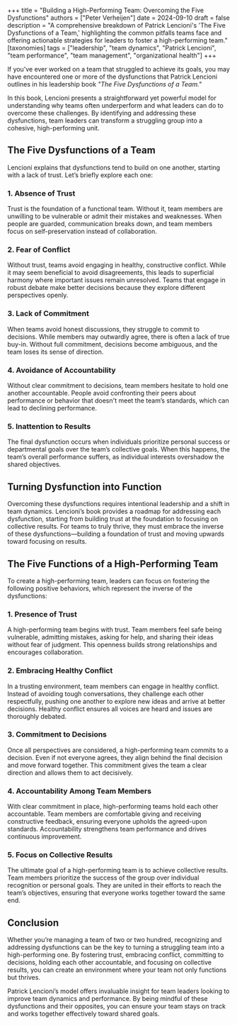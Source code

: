+++
title = "Building a High-Performing Team: Overcoming the Five Dysfunctions"
authors = ["Peter Verheijen"]
date = 2024-09-10
draft = false
description = "A comprehensive breakdown of Patrick Lencioni's 'The Five Dysfunctions of a Team,' highlighting the common pitfalls teams face and offering actionable strategies for leaders to foster a high-performing team."
[taxonomies]
tags = ["leadership", "team dynamics", "Patrick Lencioni", "team performance", "team management", "organizational health"]
+++

If you’ve ever worked on a team that struggled to achieve its goals, you may have encountered one or more of the dysfunctions that Patrick Lencioni outlines in his leadership book *"The Five Dysfunctions of a Team."* 

In this book, Lencioni presents a straightforward yet powerful model for understanding why teams often underperform and what leaders can do to overcome these challenges. By identifying and addressing these dysfunctions, team leaders can transform a struggling group into a cohesive, high-performing unit.

## The Five Dysfunctions of a Team

Lencioni explains that dysfunctions tend to build on one another, starting with a lack of trust. Let’s briefly explore each one:

### 1. Absence of Trust  
Trust is the foundation of a functional team. Without it, team members are unwilling to be vulnerable or admit their mistakes and weaknesses. When people are guarded, communication breaks down, and team members focus on self-preservation instead of collaboration.

### 2. Fear of Conflict  
Without trust, teams avoid engaging in healthy, constructive conflict. While it may seem beneficial to avoid disagreements, this leads to superficial harmony where important issues remain unresolved. Teams that engage in robust debate make better decisions because they explore different perspectives openly.

### 3. Lack of Commitment  
When teams avoid honest discussions, they struggle to commit to decisions. While members may outwardly agree, there is often a lack of true buy-in. Without full commitment, decisions become ambiguous, and the team loses its sense of direction.

### 4. Avoidance of Accountability  
Without clear commitment to decisions, team members hesitate to hold one another accountable. People avoid confronting their peers about performance or behavior that doesn't meet the team’s standards, which can lead to declining performance.

### 5. Inattention to Results  
The final dysfunction occurs when individuals prioritize personal success or departmental goals over the team’s collective goals. When this happens, the team’s overall performance suffers, as individual interests overshadow the shared objectives.

## Turning Dysfunction into Function

Overcoming these dysfunctions requires intentional leadership and a shift in team dynamics. Lencioni’s book provides a roadmap for addressing each dysfunction, starting from building trust at the foundation to focusing on collective results. For teams to truly thrive, they must embrace the inverse of these dysfunctions—building a foundation of trust and moving upwards toward focusing on results.

## The Five Functions of a High-Performing Team

To create a high-performing team, leaders can focus on fostering the following positive behaviors, which represent the inverse of the dysfunctions:

### 1. Presence of Trust  
A high-performing team begins with trust. Team members feel safe being vulnerable, admitting mistakes, asking for help, and sharing their ideas without fear of judgment. This openness builds strong relationships and encourages collaboration.

### 2. Embracing Healthy Conflict  
In a trusting environment, team members can engage in healthy conflict. Instead of avoiding tough conversations, they challenge each other respectfully, pushing one another to explore new ideas and arrive at better decisions. Healthy conflict ensures all voices are heard and issues are thoroughly debated.

### 3. Commitment to Decisions  
Once all perspectives are considered, a high-performing team commits to a decision. Even if not everyone agrees, they align behind the final decision and move forward together. This commitment gives the team a clear direction and allows them to act decisively.

### 4. Accountability Among Team Members  
With clear commitment in place, high-performing teams hold each other accountable. Team members are comfortable giving and receiving constructive feedback, ensuring everyone upholds the agreed-upon standards. Accountability strengthens team performance and drives continuous improvement.

### 5. Focus on Collective Results  
The ultimate goal of a high-performing team is to achieve collective results. Team members prioritize the success of the group over individual recognition or personal goals. They are united in their efforts to reach the team’s objectives, ensuring that everyone works together toward the same end.

## Conclusion

Whether you’re managing a team of two or two hundred, recognizing and addressing dysfunctions can be the key to turning a struggling team into a high-performing one. By fostering trust, embracing conflict, committing to decisions, holding each other accountable, and focusing on collective results, you can create an environment where your team not only functions but thrives.

Patrick Lencioni’s model offers invaluable insight for team leaders looking to improve team dynamics and performance. By being mindful of these dysfunctions and their opposites, you can ensure your team stays on track and works together effectively toward shared goals.
